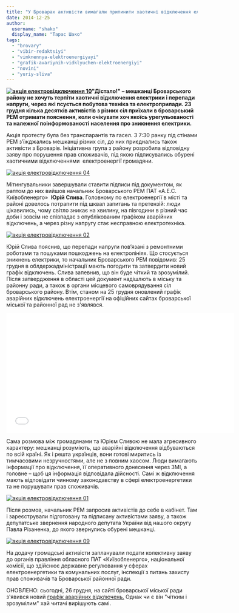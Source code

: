 ```yaml
---
title: "У Броварах активісти вимагали припинити хаотичні відключення електроенергії"
date: 2014-12-25
author: 
  username: "shako"
  display_name: "Тарас Шако"
tags: 
  - "brovary"
  - "vibir-redaktsiyi"
  - "vimknennya-elektroenergiyayi"
  - "grafik-avariynih-vidklyuchen-elektroenergiyi"
  - "novini"
  - "yuriy-sliva"
---
```


**[![акція електровідключення 10](https://mpz.brovary.org/wp-content/uploads/2014/12/aktsiya-elektrovidklyuchennya-10.jpg)](https://mpz.brovary.org/wp-content/uploads/2014/12/aktsiya-elektrovidklyuchennya-10.jpg)"Дістало!" – мешканці Броварського району не хочуть терпіти хаотичні відключення електрики і перепади напруги, через які псується побутова техніка та електроприлади. 23 грудня кілька десятків активістів з різних сіл приїхали в броварський РЕМ отримати пояснення, коли очікувати хоч якоїсь урегульованості та належної поінформованості населення про зникнення електрики.**

Акція протесту була без транспарантів та гасел. З 7:30 ранку під стінами РЕМ з’їжджались мешканці різних сіл, до них приєднались також активісти з Броварів. Ініціативна група з району розробила відповідну заяву про порушення прав споживачів, під якою підписувались обурені хаотичними відключеннями  електроенергії громадяни.

[![акція електровідключення 04](https://mpz.brovary.org/wp-content/uploads/2014/12/aktsiya-elektrovidklyuchennya-04.jpg)](https://mpz.brovary.org/wp-content/uploads/2014/12/aktsiya-elektrovidklyuchennya-04.jpg)

Мітингувальники завершували ставити підписи під документом, як раптом до них вийшов начальник Броварського РЕМ ПАТ «А.Е.С. Київобленерго»  **Юрій Слива**. Головному по електроенергії в місті та районі довелось потрапити під шквал запитань та претензій: люди цікавились, чому світло зникає на хвилину, на півгодини в різний час доби і зовсім не співпадає з опублікованим графіком аварійних відключень, а через різну напругу стає несправною електротехніка.

[![акція електровідключення 02](https://mpz.brovary.org/wp-content/uploads/2014/12/aktsiya-elektrovidklyuchennya-02.jpg)](https://mpz.brovary.org/wp-content/uploads/2014/12/aktsiya-elektrovidklyuchennya-02.jpg)

Юрій Слива пояснив, що перепади напруги пов’язані з ремонтними роботами та пошуками пошкоджень на електролініях. Що стосується зникнень електрики, то начальник Броварського РЕМ повідомив: 25 грудня в облдержадміністрації мають погодити та затвердити новий графік відключень. Слива запевнив, що він буде чіткий та зрозумілий. Після затвердження в області цей документ надішлють в міську та районну ради, а також в органи місцевого самоврядування сіл броварського району. Втім, станом на 25 грудня оновлений графік аварійних відключень електроенергії на офіційних сайтах броварської міської та районної рад не з'являвся.

<iframe src="//www.youtube.com/embed/qsDeZ7zTH9E" width="600" height="315" frameborder="0" allowfullscreen="allowfullscreen"></iframe>

Сама розмова між громадянами та Юрієм Сливою не мала агресивного характеру: мешканці розуміють, що аварійні відключення відбуваються по всій країні. Як і решта українців, вони готові миритись із тимчасовими незручностями, але не з повним хаосом. Люди вимагають інформації про відключення, її оперативного донесення через ЗМІ, а головне – щоб ця інформація відповідала дійсності. Самі ж відключення мають відповідати чинному законодавству в сфері електроенергетики та не порушувати прав споживачів.

[![акція електровідключення 01](https://mpz.brovary.org/wp-content/uploads/2014/12/aktsiya-elektrovidklyuchennya-01.jpg)](https://mpz.brovary.org/wp-content/uploads/2014/12/aktsiya-elektrovidklyuchennya-01.jpg)

Після розмов, начальник РЕМ запросив активістів до себе в кабінет. Там і зареєстрували підготовану та підписану активістами заяву, а також депутатське звернення народного депутата України від нашого округу Павла Різаненка, до якого звернулись обурені мешканці.

[![акція електровідключення 09](https://mpz.brovary.org/wp-content/uploads/2014/12/aktsiya-elektrovidklyuchennya-09.jpg)](https://mpz.brovary.org/wp-content/uploads/2014/12/aktsiya-elektrovidklyuchennya-09.jpg)

На додачу громадські активісти запланували подати колективну заяву до органів правління обласного ПАТ «Київобленерго», національної комісії, що здійснює державне регулювання у сферах електроенергетики та комунальних послуг, інспекції з питань захисту прав споживачів та Броварської районної ради.

ОНОВЛЕНО: сьогодні, 26 грудня, на сайті броварської міської ради з'явився новий [графік аварійних відключень.](http://www.brovary.kiev.ua/do-uvagi-brovarchan-graf%D1%96k-avar%D1%96inogo-v%D1%96dklyuchennya-elektroenerg%D1%96%D1%97) Однак чи є він "чітким і зрозумілим" хай читачі вирішують самі.
